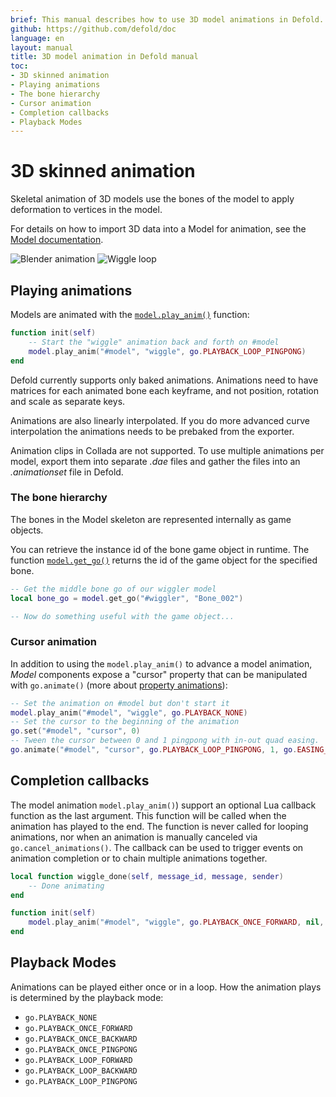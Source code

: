 ```yaml
---
brief: This manual describes how to use 3D model animations in Defold.
github: https://github.com/defold/doc
language: en
layout: manual
title: 3D model animation in Defold manual
toc:
- 3D skinned animation
- Playing animations
- The bone hierarchy
- Cursor animation
- Completion callbacks
- Playback Modes
---
```


# 3D skinned animation

Skeletal animation of 3D models use the bones of the model to apply deformation to vertices in the model.

For details on how to import 3D data into a Model for animation, see the [Model documentation](/manuals/model).

  ![Blender animation](../images/animation/blender_animation.png)
  ![Wiggle loop](../images/animation/suzanne.gif)


## Playing animations

Models are animated with the [`model.play_anim()`](/ref/model#model.play_anim) function:

```lua
function init(self)
    -- Start the "wiggle" animation back and forth on #model
    model.play_anim("#model", "wiggle", go.PLAYBACK_LOOP_PINGPONG)
end
```

<div class='important' markdown='1'>
Defold currently supports only baked animations. Animations need to have matrices for each animated bone each keyframe, and not position, rotation and scale as separate keys.

Animations are also linearly interpolated. If you do more advanced curve interpolation the animations needs to be prebaked from the exporter.

Animation clips in Collada are not supported. To use multiple animations per model, export them into separate *.dae* files and gather the files into an *.animationset* file in Defold.
</div>

### The bone hierarchy

The bones in the Model skeleton are represented internally as game objects.

You can retrieve the instance id of the bone game object in runtime. The function [`model.get_go()`](/ref/model#model.get_go) returns the id of the game object for the specified bone.

```lua
-- Get the middle bone go of our wiggler model
local bone_go = model.get_go("#wiggler", "Bone_002")

-- Now do something useful with the game object...
```

### Cursor animation

In addition to using the `model.play_anim()` to advance a model animation, *Model* components expose a "cursor" property that can be manipulated with `go.animate()` (more about [property animations](/manuals/property-animation)):

```lua
-- Set the animation on #model but don't start it
model.play_anim("#model", "wiggle", go.PLAYBACK_NONE)
-- Set the cursor to the beginning of the animation
go.set("#model", "cursor", 0)
-- Tween the cursor between 0 and 1 pingpong with in-out quad easing.
go.animate("#model", "cursor", go.PLAYBACK_LOOP_PINGPONG, 1, go.EASING_INOUTQUAD, 3)
```

## Completion callbacks

The model animation `model.play_anim()`) support an optional Lua callback function as the last argument. This function will be called when the animation has played to the end. The function is never called for looping animations, nor when an animation is manually canceled via `go.cancel_animations()`. The callback can be used to trigger events on animation completion or to chain multiple animations together.

```lua
local function wiggle_done(self, message_id, message, sender)
    -- Done animating
end

function init(self)
    model.play_anim("#model", "wiggle", go.PLAYBACK_ONCE_FORWARD, nil, wiggle_done)
end
```

## Playback Modes

Animations can be played either once or in a loop. How the animation plays is determined by the playback mode:

* `go.PLAYBACK_NONE`
* `go.PLAYBACK_ONCE_FORWARD`
* `go.PLAYBACK_ONCE_BACKWARD`
* `go.PLAYBACK_ONCE_PINGPONG`
* `go.PLAYBACK_LOOP_FORWARD`
* `go.PLAYBACK_LOOP_BACKWARD`
* `go.PLAYBACK_LOOP_PINGPONG`